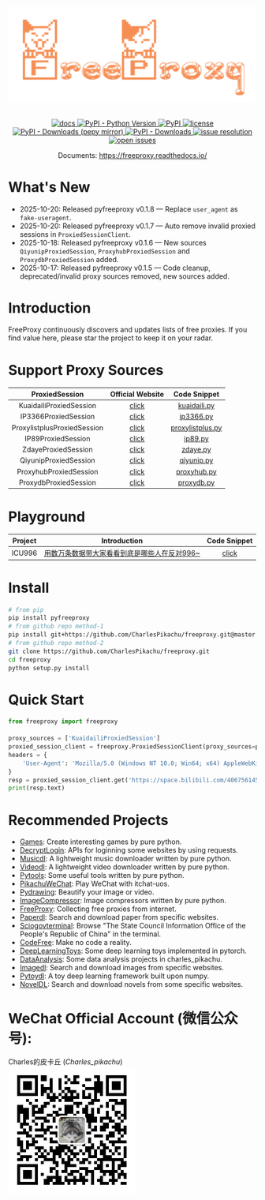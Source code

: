 <div align="center">
  <img src="https://raw.githubusercontent.com/CharlesPikachu/freeproxy/master/docs/logo.png" width="600"/>
</div>
<br />

<p align="center">
  <a href="https://freeproxy.readthedocs.io/">
    <img alt="docs" src="https://img.shields.io/badge/docs-latest-blue">
  </a>
  <a href="https://pypi.org/project/pyfreeproxy/">
    <img alt="PyPI - Python Version" src="https://img.shields.io/pypi/pyversions/pyfreeproxy">
  </a>
  <a href="https://pypi.org/project/pyfreeproxy">
    <img alt="PyPI" src="https://img.shields.io/pypi/v/pyfreeproxy">
  </a>
  <a href="https://github.com/CharlesPikachu/freeproxy/blob/master/LICENSE">
    <img alt="license" src="https://img.shields.io/github/license/CharlesPikachu/freeproxy.svg">
  </a>
  <a href="https://pypi.org/project/pyfreeproxy/">
    <img alt="PyPI - Downloads (pepy mirror)" src="https://pepy.tech/badge/pyfreeproxy">
  </a>
  <a href="https://pypi.org/project/pyfreeproxy/">
    <img alt="PyPI - Downloads" src="https://img.shields.io/pypi/dm/pyfreeproxy?style=flat-square">
  </a>
  <a href="https://github.com/CharlesPikachu/freeproxy/issues">
    <img alt="issue resolution" src="https://isitmaintained.com/badge/resolution/CharlesPikachu/freeproxy.svg">
  </a>
  <a href="https://github.com/CharlesPikachu/freeproxy/issues">
    <img alt="open issues" src="https://isitmaintained.com/badge/open/CharlesPikachu/freeproxy.svg">
  </a>
</p>

<p align="center">
  Documents: <a href="https://freeproxy.readthedocs.io/">https://freeproxy.readthedocs.io/</a>
</p>


# What's New

- 2025-10-20: Released pyfreeproxy v0.1.8 — Replace `user_agent` as `fake-useragent`.
- 2025-10-20: Released pyfreeproxy v0.1.7 — Auto remove invalid proxied sessions in `ProxiedSessionClient`.
- 2025-10-18: Released pyfreeproxy v0.1.6 — New sources `QiyunipProxiedSession`, `ProxyhubProxiedSession` and `ProxydbProxiedSession` added.
- 2025-10-17: Released pyfreeproxy v0.1.5 — Code cleanup, deprecated/invalid proxy sources removed, new sources added.


# Introduction

FreeProxy continuously discovers and updates lists of free proxies. If you find value here, please star the project to keep it on your radar.


# Support Proxy Sources

| ProxiedSession                       | Official Website                                                             | Code Snippet                                                                                                            |
| :----:                               | :----:                                                                       | :----:                                                                                                                  |
| KuaidailiProxiedSession              | [click](https://www.kuaidaili.com/free/inha/1/)                              | [kuaidaili.py](https://github.com/CharlesPikachu/freeproxy/blob/master/freeproxy/modules/proxies/kuaidaili.py)          |
| IP3366ProxiedSession                 | [click](http://www.ip3366.net/free/?stype=1&page=1)                          | [ip3366.py](https://github.com/CharlesPikachu/freeproxy/blob/master/freeproxy/modules/proxies/ip3366.py)                |
| ProxylistplusProxiedSession          | [click](https://list.proxylistplus.com/Fresh-HTTP-Proxy-List-1)              | [proxylistplus.py](https://github.com/CharlesPikachu/freeproxy/blob/master/freeproxy/modules/proxies/proxylistplus.py)  |
| IP89ProxiedSession                   | [click](http://api.89ip.cn/tqdl.html?api=1&num=1000&port=&address=&isp=)     | [ip89.py](https://github.com/CharlesPikachu/freeproxy/blob/master/freeproxy/modules/proxies/ip89.py)                    |
| ZdayeProxiedSession                  | [click](https://www.zdaye.com/free/1/)                                       | [zdaye.py](https://github.com/CharlesPikachu/freeproxy/blob/master/freeproxy/modules/proxies/zdaye.py)                  |
| QiyunipProxiedSession                | [click](https://www.qiyunip.com/freeProxy/1.html)                            | [qiyunip.py](https://github.com/CharlesPikachu/freeproxy/blob/master/freeproxy/modules/proxies/qiyunip.py)              |
| ProxyhubProxiedSession               | [click](https://proxyhub.me/)                                                | [proxyhub.py](https://github.com/CharlesPikachu/freeproxy/blob/master/freeproxy/modules/proxies/proxyhub.py)            |
| ProxydbProxiedSession                | [click](https://proxydb.net/?offset=0)                                       | [proxydb.py](https://github.com/CharlesPikachu/freeproxy/blob/master/freeproxy/modules/proxies/proxydb.py)              |


# Playground

| Project                | Introduction                                                                                       | Code Snippet                                                                                                 |
| :----:                 | :----:                                                                                             | :----:                                                                                                       |
| ICU996                 | [用数万条数据带大家看看到底是哪些人在反对996~](https://mp.weixin.qq.com/s/58AHrbp0jfFltYqZsJPu5Q)  | [click](https://github.com/CharlesPikachu/freeproxy/tree/master/examples/ICU996)                             |


# Install

```sh
# from pip
pip install pyfreeproxy
# from github repo method-1
pip install git+https://github.com/CharlesPikachu/freeproxy.git@master
# from github repo method-2
git clone https://github.com/CharlesPikachu/freeproxy.git
cd freeproxy
python setup.py install
```


# Quick Start

```python
from freeproxy import freeproxy

proxy_sources = ['KuaidailiProxiedSession']
proxied_session_client = freeproxy.ProxiedSessionClient(proxy_sources=proxy_sources)
headers = {
    'User-Agent': 'Mozilla/5.0 (Windows NT 10.0; Win64; x64) AppleWebKit/537.36 (KHTML, like Gecko) Chrome/98.0.4758.102 Safari/537.36'
}
resp = proxied_session_client.get('https://space.bilibili.com/406756145', headers=headers)
print(resp.text)
```


# Recommended Projects

- [Games](https://github.com/CharlesPikachu/Games): Create interesting games by pure python.
- [DecryptLogin](https://github.com/CharlesPikachu/DecryptLogin): APIs for loginning some websites by using requests.
- [Musicdl](https://github.com/CharlesPikachu/musicdl): A lightweight music downloader written by pure python.
- [Videodl](https://github.com/CharlesPikachu/videodl): A lightweight video downloader written by pure python.
- [Pytools](https://github.com/CharlesPikachu/pytools): Some useful tools written by pure python.
- [PikachuWeChat](https://github.com/CharlesPikachu/pikachuwechat): Play WeChat with itchat-uos.
- [Pydrawing](https://github.com/CharlesPikachu/pydrawing): Beautify your image or video.
- [ImageCompressor](https://github.com/CharlesPikachu/imagecompressor): Image compressors written by pure python.
- [FreeProxy](https://github.com/CharlesPikachu/freeproxy): Collecting free proxies from internet.
- [Paperdl](https://github.com/CharlesPikachu/paperdl): Search and download paper from specific websites.
- [Sciogovterminal](https://github.com/CharlesPikachu/sciogovterminal): Browse "The State Council Information Office of the People's Republic of China" in the terminal.
- [CodeFree](https://github.com/CharlesPikachu/codefree): Make no code a reality.
- [DeepLearningToys](https://github.com/CharlesPikachu/deeplearningtoys): Some deep learning toys implemented in pytorch.
- [DataAnalysis](https://github.com/CharlesPikachu/dataanalysis): Some data analysis projects in charles_pikachu.
- [Imagedl](https://github.com/CharlesPikachu/imagedl): Search and download images from specific websites.
- [Pytoydl](https://github.com/CharlesPikachu/pytoydl): A toy deep learning framework built upon numpy.
- [NovelDL](https://github.com/CharlesPikachu/noveldl): Search and download novels from some specific websites.


# WeChat Official Account (微信公众号):

Charles的皮卡丘 (*Charles_pikachu*)  
![img](https://raw.githubusercontent.com/CharlesPikachu/freeproxy/master/docs/pikachu.jpg)